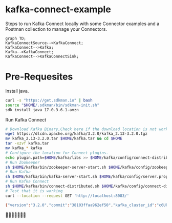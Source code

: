 # kafka-connect-example
Steps to run Kafka Connect locally with some Connector examples and a Postman collection to manage your Connectors.

```mermaid
graph TD;
KafkaConnectSource-->KafkaConnect;
KafkaConnect-->Kafka;
Kafka-->KafkaConnect;
KafkaConnect-->KafkaConnectSink;
```
  

# Pre-Requesites

Install java.
```bash
curl -s "https://get.sdkman.io" | bash
source "$HOME/.sdkman/bin/sdkman-init.sh"
sdk install java 17.0.3.6.1-amzn
```

Run Kafka Connect
```bash
# Download Kafka Binary,Check here if the download location is not working https://kafka.apache.org/downloads
wget https://dlcdn.apache.org/kafka/3.2.0/kafka_2.13-3.2.0.tgz
mv kafka_2.13-3.2.0.tar $HOME/kafka.tar && cd $HOME
tar -xzvf kafka.tar
mv kafka_* kafka
# Configure the location for Connect plugins.
echo plugin.path=$HOME/kafka/libs >> $HOME/kafka/config/connect-distributed.properties
# Run Zookeeper
sh $HOME/kafka/bin/zookeeper-server-start.sh $HOME/kafka/config/zookeeper.properties
# Run Kafka
sh $HOME/kafka/bin/kafka-server-start.sh $HOME/kafka/config/server.properties
# Run Kafka Connect
sh $HOME/kafka/bin/connect-distributed.sh $HOME/kafka/config/connect-distributed.properties
# Test that it is working
curl --location --request GET 'http://localhost:8083/'

{"version":"3.2.0","commit":"38103ffaa962ef50","kafka_cluster_id":"c6URg2i-SHOLet0Dzp7hFA"}%       
```
🎉🎉🎉🎉🎉🎉🎉
